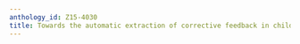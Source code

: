 ```yaml
---
anthology_id: Z15-4030
title: Towards the automatic extraction of corrective feedback in child-adult dialogue
---
```


